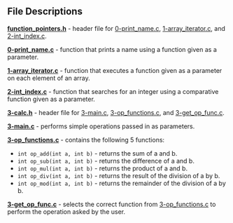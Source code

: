 ## File Descriptions
**[function_pointers.h](function_pointers.h)** - header file for [0-print_name.c](0-print_name.c), [1-array_iterator.c](1-array_iterator.c), and [2-int_index.c](2-int_index.c).

**[0-print_name.c](0-print_name.c)** - function that prints a name using a function given as a parameter.

**[1-array_iterator.c](1-array_iterator.c)** - function that executes a function given as a parameter on each element of an array.

**[2-int_index.c](2-int_index.c)** - function that searches for an integer using a comparative function given as a parameter.

**[3-calc.h](3-calc.h)** - header file for [3-main.c](3-main.c), [3-op_functions.c](3-op_functions.c), and [3-get_op_func.c](3-get_op_func.c).

**[3-main.c](3-main.c)** - performs simple operations passed in as parameters.

**[3-op_functions.c](3-op_functions.c)** - contains the following 5 functions:
- `int op_add(int a, int b)` - returns the sum of a and b.
- `int op_sub(int a, int b)` - returns the difference of a and b.
- `int op_mul(int a, int b)` - returns the product of a and b.
- `int op_div(int a, int b)` - returns the result of the division of a by b.
- `int op_mod(int a, int b)` - returns the remainder of the division of a by b.

**[3-get_op_func.c](3-get_op_func.c)** - selects the correct function from [3-op_functions.c](3-op_functions.c) to perform the operation asked by the user.